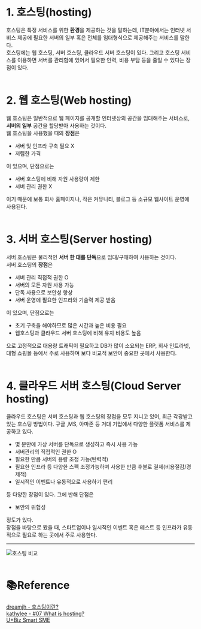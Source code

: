 # 1. 호스팅(hosting)
호스팅은 특정 서비스를 위한 **환경**을 제공하는 것을 말하는데, IT분야에서는 인터넷 서비스 제공에 필요한 서버의 일부 혹은 전체를 임대형식으로 제공해주는 서비스를 말한다.<br />
호스팅에는 웹 호스팅, 서버 호스팅, 클라우드 서버 호스팅이 있다. 그리고 호스팅 서비스를 이용하면 서버를 관리함에 있어서 필요한 인력, 비용 부담 등을 줄일 수 있다는 장점이 있다.
<br /><br />

# 2. 웹 호스팅(Web hosting)
웹 호스팅은 일반적으로 웹 페이지를 공개할 인터넷상의 공간을 임대해주는 서비스로, **서버의 일부** 공간을 할당받아 사용하는 것이다.<br />
웹 호스팅을 사용했을 때의 **장점**은
- 서버 및 인프라 구축 필요 X
- 저렴한 가격

이 있으며, 단점으로는
- 서버 호스팅에 비해 자원 사용량이 제한
- 서버 관리 권한 X

이기 때문에 보통 회사 홈페이지나, 작은 커뮤니티, 블로그 등 소규모 웹사이트 운영에 사용된다.
<br /><br />

# 3. 서버 호스팅(Server hosting)
서버 호스팅은 물리적인 **서버 한 대를 단독**으로 임대/구매하여 사용하는 것이다.<br />
서버 호스팅의 **장점**은
- 서버 관리 직접적 권한 O
- 서버의 모든 자원 사용 가능
- 단독 사용으로 보안성 향상
- 서버 운영에 필요한 인프라와 기술력 제공 받음

이 있으며, 단점으로는
- 초기 구축을 해야하므로 많은 시간과 높은 비용 필요
- 웹호스팅과 클라우드 서버 호스팅에 비해 유지 비용도 높음

으로 고정적으로 대용량 트래픽이 필요하고 DB가 많이 소요되는 ERP, 회사 인트라넷, 대형 쇼핑몰 등에서 주로 사용하며 보다 비교적 보안이 중요한 곳에서 사용한다.<br /><br />

# 4. 클라우드 서버 호스팅(Cloud Server hosting)
클라우드 호스팅은 서버 호스팅과 웹 호스팅의 장점을 모두 지니고 있어, 최근 각광받고 있는 호스팅 방법이다. 구글 ,MS, 아마존 등 거대 기업에서 다양한 플랫폼 서비스를 제공하고 있다.
- 몇 분만에 가상 서버를 단독으로 생성하고 즉시 사용 가능
- 서버관리의 직접적인 권한 O
- 필요한 만큼 서버의 용량 조정 가능(탄력적)
- 필요한 인프라 등 다양한 스펙 조정가능하며 사용한 만큼 후불로 결제(비용절감/경제적)
- 일시적인 이벤트나 유동적으로 사용하기 편리

등 다양한 장점이 있다. 그에 반해 단점은
- 보안의 위험성

정도가 있다.<br />
장점을 바탕으로 봤을 때, 스타트업이나 일시적인 이벤트 혹은 테스트 등 인프라가 유동적으로 필요로 하는 곳에서 주로 사용한다.<br />

---
![호스팅 비교](https://media.vlpt.us/images/dreamjh/post/a8f3babe-47e2-48b1-b03c-60aa1b341b35/image.png)<br />
<br />

# 📚Reference
[dreamjh - 호스팅이란?](https://velog.io/@dreamjh/%ED%98%B8%EC%8A%A4%ED%8C%85%EC%9D%B4%EB%9E%80)<br />
[kathylee - #07 What is hosting?](https://velog.io/@kathylee/07-What-is-hosting%ED%98%B8%EC%8A%A4%ED%8C%85%EC%9D%B4%EB%9E%80-%EB%AC%B4%EC%97%87%EC%9D%B8%EA%B0%80)<br />
[U+Biz Smart SME](https://uplusbizstory.tistory.com/40)<br />
